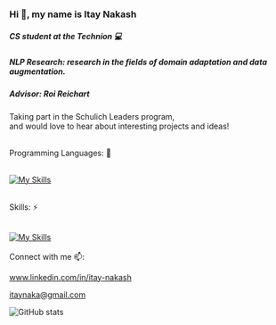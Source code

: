 ### Hi 👋, my name is Itay Nakash
##### CS student at the Technion 💻


##### NLP Research: research in the fields of domain adaptation and data augmentation.
##### Advisor: Roi Reichart

Taking part in the Schulich Leaders program, <br />
and would love to hear about interesting projects and ideas! 

<br />
Programming Languages: 🚀 

<br />
<br />

[![My Skills](https://skillicons.dev/icons?i=py,go,java,cpp,c&perline=5)](https://skillicons.dev)

<br />
Skills: ⚡

<br />

<br />

[![My Skills](https://skillicons.dev/icons?i=pytorch,git,kubernetes,docker&perline=2)](https://skillicons.dev)
<br />
<br />
Connect with me 📫:

www.linkedin.com/in/itay-nakash

itaynaka@gmail.com

![GitHub stats](https://github-readme-stats.vercel.app/api?username=itay-nakash&show_icons=true)  


